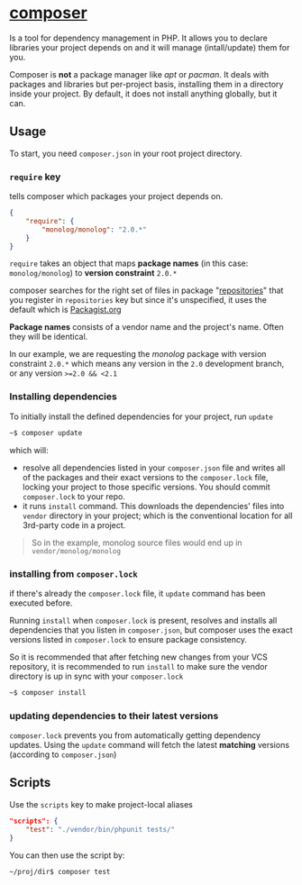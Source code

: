 # [composer](https://getcomposer.org/doc/00-intro.md)
Is a tool for dependency management in PHP. It allows you to declare libraries your project depends on and it will manage (intall/update) them for you.

Composer is **not** a package manager like *apt* or *pacman*. It deals with packages and libraries but per-project basis, installing them in a directory inside your project. By default, it does not install anything globally, but it can.

## Usage
To start, you need `composer.json` in your root project directory.

### `require` key
tells composer which packages your project depends on.
```json
{
    "require": {
        "monolog/monolog": "2.0.*"
    }
}
```

`require` takes an object that maps **package names** (in this case: `monolog/monolog`) to **version constraint** `2.0.*`

composer searches for the right set of files in package "[repositories](https://getcomposer.org/doc/05-repositories.md)" that you register in `repositories` key but since it's unspecified, it uses the default which is [Packagist.org](Packagist.org)

**Package names** consists of a vendor name and the project's name. Often they will be identical. 

In our example, we are requesting the *monolog* package with version constraint `2.0.*` which means any version in the `2.0` development branch, or any version `>=2.0 && <2.1`

### Installing dependencies
To initially install the defined dependencies for your project, run `update`
```bash
~$ composer update
```
which will:
- resolve all dependencies listed in your `composer.json` file and writes all of the packages and their exact versions to the `composer.lock` file, locking your project to those specific versions. You should commit `composer.lock` to your repo.
- it runs `install` command. This downloads the dependencies' files into `vendor` directory in your project; which is the conventional location for all 3rd-party code in a project. 
> So in the example, monolog source files would end up in `vendor/monolog/monolog`

### installing from `composer.lock`
if there's already the `composer.lock` file, it `update` command has been executed before.

Running `install` when `composer.lock` is present, resolves and installs all dependencies that you listen in `composer.json`, but composer uses the exact versions listed in `composer.lock` to ensure package consistency.

So it is recommended that after fetching new changes from your VCS repository, it is recommended to run `install` to make sure the vendor directory is up in sync with your `composer.lock`

```bash
~$ composer install
```

### updating dependencies to their latest versions
`composer.lock` prevents you from automatically getting dependency updates. Using the `update` command will fetch the latest **matching** versions (according to `composer.json`)


## Scripts
Use the `scripts` key to make project-local aliases 
```json
"scripts": {
    "test": "./vendor/bin/phpunit tests/"
}
```

You can then use the script by:
```shell
~/proj/dir$ composer test
```
